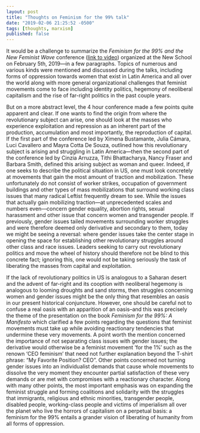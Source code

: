 ```yaml
---
layout: post
title: "Thoughts on Feminism for the 99% talk"
date: "2019-02-06 21:25:52 -0500"
tags: [thoughts, marxism]
published: false
---
```


It would be a challenge to summarize the *‌Feminism for the 99% and the New Feminist Wave* conference ([link to video](https://www.facebook.com/LeftVoice.org/videos/347683359292501/)) organized at the New School on February 5th, 2019—in a few paragraphs. Topics of numerous and various kinds were mentioned and discussed during the talks, including forms of oppression towards women that exist in Latin America and all over the world along with more general organizational challenges that feminist movements come to face including identity politics, hegemony of neoliberal capitalism and the rise of far-right politics in the past couple years.

But on a more abstract level, the 4 hour conference made a few points quite apparent and clear. If one wants to find the origin from where the revolutionary subject can arise, one should look at the masses who experience exploitation and repression as an inherent part of the production, accumulation and most importantly, the reproduction of capital. If the first part of the conference led by Ximena Bustamante, Julia Cámara, Luci Cavallero and Mayra Cotta De Souza, outlined how this revolutionary subject is arising and struggling in Latin America—then the second part of the conference led by Cinzia Arruzza, Tithi Bhattacharya, Nancy Fraser and Barbara Smith, defined this arising subject as woman and queer. Indeed, if one seeks to describe the political situation in US, one must look concretely at movements that gain the most amount of traction and mobilization. These unfortunately do not consist of worker strikes, occupation of government buildings and other types of mass mobilizations that surround working class issues that many radical Leftist frequently dream to see. While the issues that actually gain mobilizing traction—at unprecedented scales and numbers even—concern gender equality, abortion rights, sexual harassment and other issue that concern women and transgender people. If previously, gender issues tailed movements surrounding worker struggles and were therefore deemed only derivative and secondary to them, today we might be seeing a reversal: where gender issues take the center stage in opening the space for establishing other revolutionary struggles around other class and race issues. Leaders seeking to carry out revolutionary politics and move the wheel of history should therefore not be blind to this concrete fact; ignoring this, one would not be taking seriously the task of liberating the masses from capital and exploitation. 

If the lack of revolutionary politics in US is analogous to a Saharan desert and the advent of far-right and its cooption with neoliberal hegemony is analogous to looming droughts and sand storms, then struggles concerning women and gender issues might be the only thing that resembles an oasis in our present historical conjuncture. However, one should be careful not to confuse a real oasis with an apparition of an oasis–and this was precisely the theme of the presentation on the book *Feminism for the 99%: A Manifesto* which clarified a few points regarding the questions that feminist movements must take up while avoiding reactionary tendencies that undermine these very movements. A point worth the mention concerned the importance of not separating class issues with gender issues; the derivative would otherwise be a feminist movement ‘for the 1%’ such as the renown ‘CEO feminism’ that need not further explanation beyond the T-shirt phrase: “My Favorite Position? CEO”. Other points concerned not turning gender issues into an individualist demands that cause whole movements to dissolve the very moment they encounter partial satisfaction of these very demands or are met with compromises with a reactionary character. Along with many other points, the most important emphasis was on expanding the feminist struggle and forming coalitions and solidarity with the struggles that immigrants, religious and ethnic minorities, transgender people, disabled people, working-class people and victims of imperialism all over the planet who live the horrors of capitalism on a perpetual basis: a feminism for the 99% entails a grander vision of liberating of humanity from all forms of oppression.
